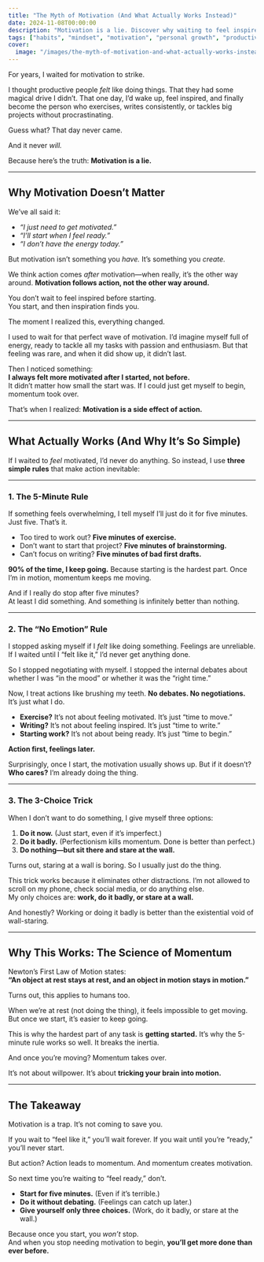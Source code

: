 ```yaml
---
title: "The Myth of Motivation (And What Actually Works Instead)"
date: 2024-11-08T00:00:00
description: "Motivation is a lie. Discover why waiting to feel inspired keeps you stuck and learn practical strategies to take action anyway."
tags: ["habits", "mindset", "motivation", "personal growth", "productivity", "self-discipline"]
cover:
  image: "/images/the-myth-of-motivation-and-what-actually-works-instead.png"
---
```

For years, I waited for motivation to strike.

I thought productive people *felt* like doing things. That they had some magical drive I didn’t. That one day, I’d wake up, feel inspired, and finally become the person who exercises, writes consistently, or tackles big projects without procrastinating.

Guess what? That day never came.

And it never *will.*

Because here’s the truth: **Motivation is a lie.**

---

## **Why Motivation Doesn’t Matter**

We’ve all said it:

- *“I just need to get motivated.”*  
- *“I’ll start when I feel ready.”*  
- *“I don’t have the energy today.”*  

But motivation isn’t something you *have.* It’s something you *create.*

We think action comes *after* motivation—when really, it’s the other way around. **Motivation follows action, not the other way around.**

You don’t wait to feel inspired before starting.  
You start, and then inspiration finds you.

The moment I realized this, everything changed.

I used to wait for that perfect wave of motivation. I’d imagine myself full of energy, ready to tackle all my tasks with passion and enthusiasm. But that feeling was rare, and when it did show up, it didn’t last.

Then I noticed something:  
**I always felt more motivated after I started, not before.**  
It didn’t matter how small the start was. If I could just get myself to begin, momentum took over.

That’s when I realized: **Motivation is a side effect of action.**

---

## **What Actually Works (And Why It’s So Simple)**

If I waited to *feel* motivated, I’d never do anything. So instead, I use **three simple rules** that make action inevitable:

---

### **1. The 5-Minute Rule**

If something feels overwhelming, I tell myself I’ll just do it for five minutes. Just five. That’s it.

- Too tired to work out? **Five minutes of exercise.**  
- Don’t want to start that project? **Five minutes of brainstorming.**  
- Can’t focus on writing? **Five minutes of bad first drafts.**  

**90% of the time, I keep going.** Because starting is the hardest part. Once I’m in motion, momentum keeps me moving.

And if I really do stop after five minutes?  
At least I did something. And something is infinitely better than nothing.

---

### **2. The “No Emotion” Rule**

I stopped asking myself if I *felt* like doing something. Feelings are unreliable. If I waited until I “felt like it,” I’d never get anything done.

So I stopped negotiating with myself. I stopped the internal debates about whether I was “in the mood” or whether it was the “right time.”

Now, I treat actions like brushing my teeth. **No debates. No negotiations.** It’s just what I do.

- **Exercise?** It’s not about feeling motivated. It’s just “time to move.”  
- **Writing?** It’s not about feeling inspired. It’s just “time to write.”  
- **Starting work?** It’s not about being ready. It’s just “time to begin.”  

**Action first, feelings later.** 

Surprisingly, once I start, the motivation usually shows up. But if it doesn’t? **Who cares?** I’m already doing the thing.

---

### **3. The 3-Choice Trick**

When I don’t want to do something, I give myself three options:

1. **Do it now.** (Just start, even if it’s imperfect.)  
2. **Do it badly.** (Perfectionism kills momentum. Done is better than perfect.)  
3. **Do nothing—but sit there and stare at the wall.**  

Turns out, staring at a wall is boring. So I usually just do the thing.

This trick works because it eliminates other distractions. I’m not allowed to scroll on my phone, check social media, or do anything else.  
My only choices are: **work, do it badly, or stare at a wall.** 

And honestly? Working or doing it badly is better than the existential void of wall-staring.

---

## **Why This Works: The Science of Momentum**

Newton’s First Law of Motion states:  
**“An object at rest stays at rest, and an object in motion stays in motion.”**  

Turns out, this applies to humans too.

When we’re at rest (not doing the thing), it feels impossible to get moving. But once we start, it’s easier to keep going.

This is why the hardest part of any task is **getting started.** It’s why the 5-minute rule works so well. It breaks the inertia.

And once you’re moving? Momentum takes over.  

It’s not about willpower. It’s about **tricking your brain into motion.**  

---

## **The Takeaway**

Motivation is a trap. It’s not coming to save you.

If you wait to “feel like it,” you’ll wait forever. If you wait until you’re “ready,” you’ll never start.

But action? Action leads to momentum. And momentum creates motivation.

So next time you’re waiting to “feel ready,” don’t.

- **Start for five minutes.** (Even if it’s terrible.)  
- **Do it without debating.** (Feelings can catch up later.)  
- **Give yourself only three choices.** (Work, do it badly, or stare at the wall.)  

Because once you start, you *won’t* stop.  
And when you stop needing motivation to begin, **you’ll get more done than ever before.** 